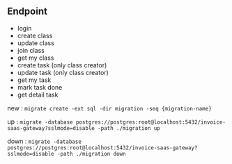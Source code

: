 ## Endpoint

- login
- create class
- update class
- join class
- get my class
- create task (only class creator)
- update task (only class creator)
- get my task
- mark task done
- get detail task


new : ```migrate create -ext sql -dir migration -seq {migration-name}```

up : ```migrate -database postgres://postgres:root@localhost:5432/invoice-saas-gateway?sslmode=disable -path ./migration up```

down : ```migrate -database postgres://postgres:root@localhost:5432/invoice-saas-gateway?sslmode=disable -path ./migration down```